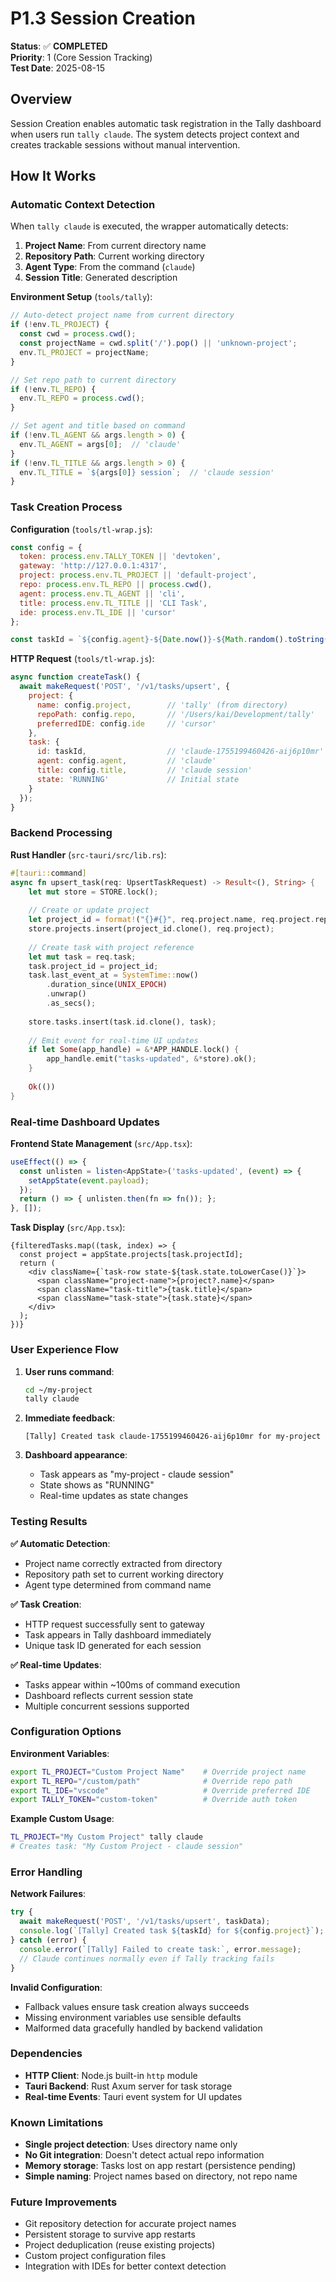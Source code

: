 # P1.3 Session Creation

**Status**: ✅ **COMPLETED**  
**Priority**: 1 (Core Session Tracking)  
**Test Date**: 2025-08-15

## Overview

Session Creation enables automatic task registration in the Tally dashboard when users run `tally claude`. The system detects project context and creates trackable sessions without manual intervention.

## How It Works

### Automatic Context Detection

When `tally claude` is executed, the wrapper automatically detects:

1. **Project Name**: From current directory name
2. **Repository Path**: Current working directory
3. **Agent Type**: From the command (`claude`)
4. **Session Title**: Generated description

**Environment Setup** (`tools/tally`):
```javascript
// Auto-detect project name from current directory
if (!env.TL_PROJECT) {
  const cwd = process.cwd();
  const projectName = cwd.split('/').pop() || 'unknown-project';
  env.TL_PROJECT = projectName;
}

// Set repo path to current directory
if (!env.TL_REPO) {
  env.TL_REPO = process.cwd();
}

// Set agent and title based on command
if (!env.TL_AGENT && args.length > 0) {
  env.TL_AGENT = args[0];  // 'claude'
}
if (!env.TL_TITLE && args.length > 0) {
  env.TL_TITLE = `${args[0]} session`;  // 'claude session'
}
```

### Task Creation Process

**Configuration** (`tools/tl-wrap.js`):
```javascript
const config = {
  token: process.env.TALLY_TOKEN || 'devtoken',
  gateway: 'http://127.0.0.1:4317',
  project: process.env.TL_PROJECT || 'default-project',
  repo: process.env.TL_REPO || process.cwd(),
  agent: process.env.TL_AGENT || 'cli',
  title: process.env.TL_TITLE || 'CLI Task',
  ide: process.env.TL_IDE || 'cursor'
};

const taskId = `${config.agent}-${Date.now()}-${Math.random().toString(36).substr(2, 9)}`;
```

**HTTP Request** (`tools/tl-wrap.js`):
```javascript
async function createTask() {
  await makeRequest('POST', '/v1/tasks/upsert', {
    project: {
      name: config.project,        // 'tally' (from directory)
      repoPath: config.repo,       // '/Users/kai/Development/tally'
      preferredIDE: config.ide     // 'cursor'
    },
    task: {
      id: taskId,                  // 'claude-1755199460426-aij6p10mr'
      agent: config.agent,         // 'claude'
      title: config.title,         // 'claude session'
      state: 'RUNNING'             // Initial state
    }
  });
}
```

### Backend Processing

**Rust Handler** (`src-tauri/src/lib.rs`):
```rust
#[tauri::command]
async fn upsert_task(req: UpsertTaskRequest) -> Result<(), String> {
    let mut store = STORE.lock();
    
    // Create or update project
    let project_id = format!("{}#{}", req.project.name, req.project.repo_path);
    store.projects.insert(project_id.clone(), req.project);
    
    // Create task with project reference
    let mut task = req.task;
    task.project_id = project_id;
    task.last_event_at = SystemTime::now()
        .duration_since(UNIX_EPOCH)
        .unwrap()
        .as_secs();
    
    store.tasks.insert(task.id.clone(), task);
    
    // Emit event for real-time UI updates
    if let Some(app_handle) = &*APP_HANDLE.lock() {
        app_handle.emit("tasks-updated", &*store).ok();
    }
    
    Ok(())
}
```

### Real-time Dashboard Updates

**Frontend State Management** (`src/App.tsx`):
```typescript
useEffect(() => {
  const unlisten = listen<AppState>('tasks-updated', (event) => {
    setAppState(event.payload);
  });
  return () => { unlisten.then(fn => fn()); };
}, []);
```

**Task Display** (`src/App.tsx`):
```tsx
{filteredTasks.map((task, index) => {
  const project = appState.projects[task.projectId];
  return (
    <div className={`task-row state-${task.state.toLowerCase()}`}>
      <span className="project-name">{project?.name}</span>
      <span className="task-title">{task.title}</span>
      <span className="task-state">{task.state}</span>
    </div>
  );
})}
```

### User Experience Flow

1. **User runs command**:
   ```bash
   cd ~/my-project
   tally claude
   ```

2. **Immediate feedback**:
   ```
   [Tally] Created task claude-1755199460426-aij6p10mr for my-project
   ```

3. **Dashboard appearance**:
   - Task appears as "my-project - claude session"
   - State shows as "RUNNING"
   - Real-time updates as state changes

### Testing Results

**✅ Automatic Detection**:
- Project name correctly extracted from directory
- Repository path set to current working directory
- Agent type determined from command name

**✅ Task Creation**:
- HTTP request successfully sent to gateway
- Task appears in Tally dashboard immediately
- Unique task ID generated for each session

**✅ Real-time Updates**:
- Tasks appear within ~100ms of command execution
- Dashboard reflects current session state
- Multiple concurrent sessions supported

### Configuration Options

**Environment Variables**:
```bash
export TL_PROJECT="Custom Project Name"    # Override project name
export TL_REPO="/custom/path"              # Override repo path
export TL_IDE="vscode"                     # Override preferred IDE
export TALLY_TOKEN="custom-token"          # Override auth token
```

**Example Custom Usage**:
```bash
TL_PROJECT="My Custom Project" tally claude
# Creates task: "My Custom Project - claude session"
```

### Error Handling

**Network Failures**:
```javascript
try {
  await makeRequest('POST', '/v1/tasks/upsert', taskData);
  console.log(`[Tally] Created task ${taskId} for ${config.project}`);
} catch (error) {
  console.error(`[Tally] Failed to create task:`, error.message);
  // Claude continues normally even if Tally tracking fails
}
```

**Invalid Configuration**:
- Fallback values ensure task creation always succeeds
- Missing environment variables use sensible defaults
- Malformed data gracefully handled by backend validation

### Dependencies

- **HTTP Client**: Node.js built-in `http` module
- **Tauri Backend**: Rust Axum server for task storage
- **Real-time Events**: Tauri event system for UI updates

### Known Limitations

- **Single project detection**: Uses directory name only
- **No Git integration**: Doesn't detect actual repo information
- **Memory storage**: Tasks lost on app restart (persistence pending)
- **Simple naming**: Project names based on directory, not repo name

### Future Improvements

- Git repository detection for accurate project names
- Persistent storage to survive app restarts
- Project deduplication (reuse existing projects)
- Custom project configuration files
- Integration with IDEs for better context detection